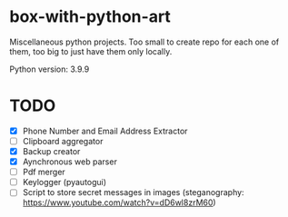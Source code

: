 # box-with-python-art
Miscellaneous python projects. Too small to create repo for each one of them, too big to just have them only locally.

Python version: 3.9.9

# TODO
- [x] Phone Number and Email Address Extractor
- [ ] Clipboard aggregator
- [x] Backup creator
- [x] Aynchronous web parser
- [ ] Pdf merger 
- [ ] Keylogger (pyautogui)
- [ ] Script to store secret messages in images (steganography: https://www.youtube.com/watch?v=dD6wl8zrM60)
